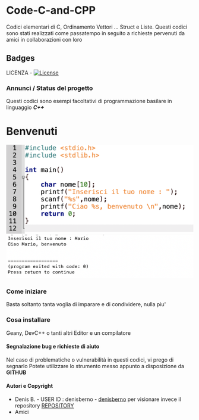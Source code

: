 # Code-C-and-CPP
Codici elementari di C, Ordinamento Vettori ... Struct e Liste.
Questi codici sono stati realizzati come passatempo in seguito a richieste pervenuti da amici in collaborazioni con loro 

## Badges
LICENZA - [![License](https://img.shields.io/github/license/italia/bootstrap-italia.svg)](https://github.com/italia/bootstrap-italia/blob/master/LICENSE) 

### Annunci / Status del progetto
Questi codici sono esempi facoltativi di programmazione basilare in linguaggio ***C++*** 

# Benvenuti
![Ciao Mondo, Benvenuto](1.png)
![(Esecuzione) Ciao Mondo, Benvenuto](2.png)

### Come iniziare
Basta soltanto tanta voglia di imparare e di condividere, nulla piu'

### Cosa installare
Geany, DevC++ o tanti altri Editor e un compilatore 

#### Segnalazione bug e richieste di aiuto
Nel caso di problematiche o vulnerabilità in questi codici, vi prego di segnarlo
Potete utilizzare lo strumento messo appunto a disposizione da **GITHUB**

#### Autori e Copyright

- Denis B. - USER ID : denisberno - [denisberno](https://github.com/denisberno) per visionare invece il repository [REPOSITORY](https://github.com/denisberno/Code-C-and-CPP)
- Amici  
